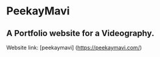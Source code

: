 # **PeekayMavi**
## A Portfolio website for a Videography. 
Website link: [peekaymavi] (https://peekaymavi.com/)
